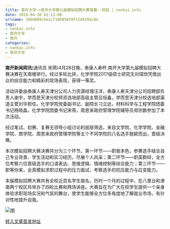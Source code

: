 ```yaml
---
title: 南开大学->南开大学第九届模拟招聘大赛落幕--校园 | nankai.info
date: 2019-04-30 02:11:08
urlname: 186d809cbe2c7186858f0f124639ac0e
tags: 
- nankai.info
- 南开大学
- 南开
categories:
- nankai.info
- 南开大学
---
```


**南开新闻网讯**(通讯员 宋燕)4月28日晚，泰康人寿杯.南开大学第九届模拟招聘大赛决赛在天南楼举行。经过多轮比拼，化学学院2017级硕士研究生刘琛欣凭借出众的综合能力和精彩的现场表现，获得一等奖。

活动评委由泰康人寿天津分公司人力资源经理汪洋，泰康人寿天津分公司招聘部负责人谢宇，学而思天津分校师资选培部高级主管吕恒鑫，学而思天津分校选培部渠道主管刘华担任。化学学院党委副书记、副院长刁立达，材料科学与工程学院团委书记杨晓晶，化学学院团委书记宋燕，周恩来政府管理学院辅导员郑宗鹏参加了本次活动。

经过笔试、初赛、复赛无领导小组讨论的层层筛选，来自文学院、化学学院、金融学院、商学院、周恩来政府管理学院等五个不同学院的八名选手脱颖而出，晋级决赛。

本次模拟招聘大赛决赛共分为三个环节。第一环节——职我本色，参赛选手结合自己专业背景、学生活动和实习经历，尽展个人风采；第二环节——职英群辩，全方位考察六位晋级选手的口语表达、思维逻辑、情绪控制等综合能力；第三环节——职等你来，全真模拟求职过程中的压力面试，考察选手的抗压能力与应变能力。

本届模拟招聘大赛共有全校近百名学生报名，历时一个月的过程中，在八里台和津南两个校区共举办了四轮比赛和两场讲座。大赛旨在为广大在校学生提供一个亲身体验求职现场实况和气氛的舞台，使学生能够全方位多角度地了解就业市场，有针对性地提升自我。

![图](http://news.nankai.edu.cn/pic/0/00/35/15/351508_089501.png)

[转入文章首发地址](http://news.nankai.edu.cn/qqxy/system/2019/04/29/000447842.shtml)